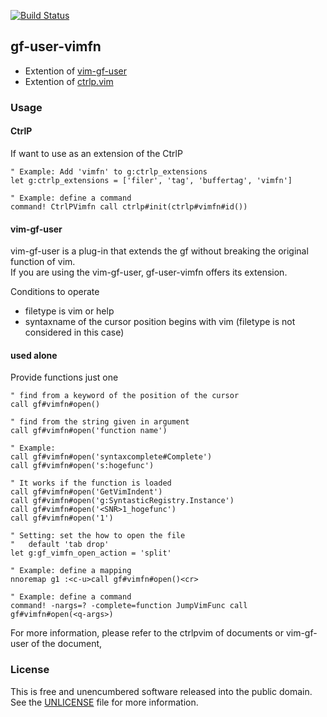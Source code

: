 [![Build Status](https://travis-ci.org/hujo/gf-user-vimfn.svg?branch=master)](https://travis-ci.org/hujo/gf-user-vimfn)

## gf-user-vimfn

- Extention of [vim-gf-user](https://github.com/kana/vim-gf-user)
- Extention of [ctrlp.vim](https://github.com/ctrlpvim/ctrlp.vim)

### Usage

#### CtrlP
If want to use as an extension of the CtrlP

``` vim
" Example: Add 'vimfn' to g:ctrlp_extensions
let g:ctrlp_extensions = ['filer', 'tag', 'buffertag', 'vimfn']

" Example: define a command
command! CtrlPVimfn call ctrlp#init(ctrlp#vimfn#id())
```

#### vim-gf-user
vim-gf-user is a plug-in that extends the gf without breaking the original function of vim.  
If you are using the vim-gf-user, gf-user-vimfn offers its extension.

Conditions to operate
- filetype is vim or help
- syntaxname of the cursor position begins with vim (filetype is not considered in this case)

#### used alone
Provide functions just one

``` vim
" find from a keyword of the position of the cursor
call gf#vimfn#open()

" find from the string given in argument
call gf#vimfn#open('function name')
```

``` vim
" Example:
call gf#vimfn#open('syntaxcomplete#Complete')
call gf#vimfn#open('s:hogefunc')

" It works if the function is loaded
call gf#vimfn#open('GetVimIndent')
call gf#vimfn#open('g:SyntasticRegistry.Instance')
call gf#vimfn#open('<SNR>1_hogefunc')
call gf#vimfn#open('1')
```

``` vim
" Setting: set the how to open the file
"   default 'tab drop'
let g:gf_vimfn_open_action = 'split'

" Example: define a mapping
nnoremap g1 :<c-u>call gf#vimfn#open()<cr>

" Example: define a command
command! -nargs=? -complete=function JumpVimFunc call gf#vimfn#open(<q-args>)
```

For more information, please refer to the ctrlpvim of documents or vim-gf-user of the document,

### License

This is free and unencumbered software released into the public domain. See the [UNLICENSE](./UNLICENSE) file for more information.
